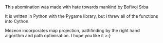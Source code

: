 This abomination was made with hate towards mankind by Bořivoj Srba

It is written in Python with the Pygame library,
but i threw all of the functions into Cython.

Mezeon incorporates map projection, pathfinding by the right hand algorithm
and path optimisation. I hope you like it >:}
